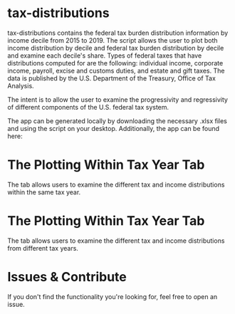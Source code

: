 # tax-distributions
tax-distributions contains the federal tax burden distribution information by income decile from 2015 to 2019. The script allows the user to plot both income distribution by decile and federal tax burden distribution by decile and examine each decile's share. Types of federal taxes that have distributions computed for are the following: individual income, corporate income, payroll, excise and customs duties, and estate and gift taxes. The data is published by the U.S. Department of the Treasury, Office of Tax Analysis. 

The intent is to allow the user to examine the progressivity and regressivity of different components of the U.S. federal tax system.

The app can be generated locally by downloading the necessary .xlsx files and using the script on your desktop. Additionally, the app can be found here:

# The Plotting Within Tax Year Tab
The tab allows users to examine the different tax and income distributions within the same tax year.

# The Plotting Within Tax Year Tab
The tab allows users to examine the different tax and income distributions from different tax years.

# Issues & Contribute
If you don't find the functionality you're looking for, feel free to open an issue.
